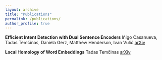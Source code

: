 ```yaml
---
layout: archive
title: "Publications"
permalink: /publications/
author_profile: true
---
```


**Efficient Intent Detection with Dual Sentence Encoders**
Iñigo Casanueva, Tadas Temčinas, Daniela Gerz, Matthew Henderson, Ivan Vulić
[arXiv](https://arxiv.org/abs/2003.04807)

**Local Homology of Word Embeddings**
Tadas Temčinas
[arXiv](https://arxiv.org/abs/1810.10136)

